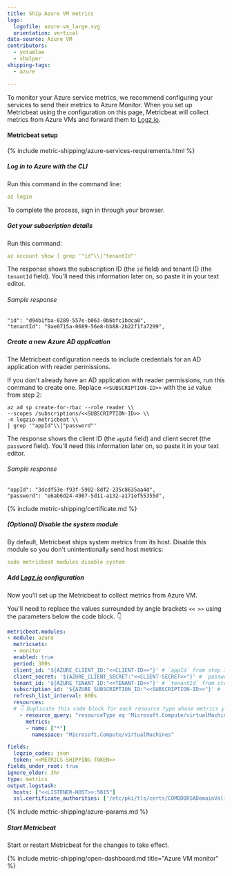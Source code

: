 ```yaml
---
title: Ship Azure VM metrics
logo:
  logofile: azure-vm_large.svg
  orientation: vertical
data-source: Azure VM
contributors:
  - yotamloe
  - shalper
shipping-tags:
  - azure

---
```


To monitor your Azure service metrics,
we recommend configuring your services
to send their metrics to Azure Monitor.
When you set up Metricbeat using the configuration on this page,
Metricbeat will collect metrics from Azure VMs
and forward them to [Logz.io](http://logz.io/).

#### Metricbeat setup

{% include metric-shipping/azure-services-requirements.html %}


<div class="tasklist">

##### Log in to Azure with the CLI

Run this command in the command line:

```yml
az login
```

To complete the process, sign in through your browser.

##### Get your subscription details

Run this command:

```yml
az account show | grep '"id"\\|"tenantId"'
```

The response shows the subscription ID (the `id` field)
and tenant ID (the `tenantId` field).
You'll need this information later on, so paste it in your text editor.

###### Sample response

```
"id": "d94b1fba-0289-557e-b063-0b6bfc1bdca0",
"tenantId": "9ae0715a-0689-56e8-bb88-2b22f1fa7299",
```

##### Create a new Azure AD application

The Metricbeat configuration needs to include credentials for an AD application with reader permissions.

If you don't already have an AD application with reader permissions,
run this command to create one.
Replace `<<SUBSCRIPTION-ID>>` with the `id` value from step 2:

```
az ad sp create-for-rbac --role reader \\
--scopes /subscriptions/<<SUBSCRIPTION-ID>> \\
-n logzio-metricbeat \\
| grep '"appId"\\|"password"'
```

The response shows the client ID (the `appId` field)
and client secret (the `password` field).
You'll need this information later on, so paste it in your text editor.

###### Sample response

```
"appId": "3dcdf53e-f93f-5902-8df2-235c8635aa4d",
"password": "e6ab6d24-4907-5d11-a132-a171ef55355d",
```

{% include metric-shipping/certificate.md %}

##### (_Optional_) Disable the system module

By default, Metricbeat ships system metrics from its host.
Disable this module so you don't unintentionally send host metrics:

```yml
sudo metricbeat modules disable system
```

##### Add [Logz.io](http://logz.io/) configuration

Now you'll set up the Metricbeat
to collect metrics from Azure VM.

You'll need to replace the values surrounded by angle brackets
`<< >>`
using the parameters below the code block. 👇

```yml
metricbeat.modules:
- module: azure
  metricsets:
  - monitor
  enabled: true
  period: 300s
  client_id: '${AZURE_CLIENT_ID:"<<CLIENT-ID>>"}' # `appId` from step 3
  client_secret: '${AZURE_CLIENT_SECRET:"<<CLIENT-SECRET>>"}' # `password` from step 3
  tenant_id: '${AZURE_TENANT_ID:"<<TENANT-ID>>"}' # `tenantId` from step 2
  subscription_id: '${AZURE_SUBSCRIPTION_ID:"<<SUBSCRIPTION-ID>>"}' # `id` from step 2
  refresh_list_interval: 600s
  resources:
  # 👇 Duplicate this code block for each resource type whose metrics you want to ship.
    - resource_query: "resourceType eq 'Microsoft.Compute/virtualMachines'"
      metrics:
      - name: ["*"]
        namespace: "Microsoft.Compute/virtualMachines"

fields:
  logzio_codec: json
  token: <<METRICS-SHIPPING-TOKEN>>
fields_under_root: true
ignore_older: 3hr
type: metrics
output.logstash:
  hosts: ["<<LISTENER-HOST>>:5015"]
  ssl.certificate_authorities: ['/etc/pki/tls/certs/COMODORSADomainValidationSecureServerCA.crt']
```

{% include metric-shipping/azure-params.md %}

##### Start Metricbeat

Start or restart Metricbeat for the changes to take effect.

{% include metric-shipping/open-dashboard.md title="Azure VM monitor" %}


</div>
